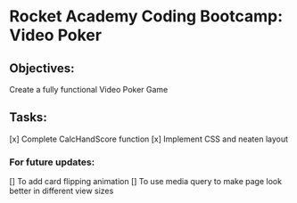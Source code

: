 # Rocket Academy Coding Bootcamp: Video Poker
## Objectives:
Create a fully functional Video Poker Game
## Tasks:
[x] Complete CalcHandScore function
[x] Implement CSS and neaten layout

### For future updates:
[] To add card flipping animation
[] To use media query to make page look better in different view sizes
